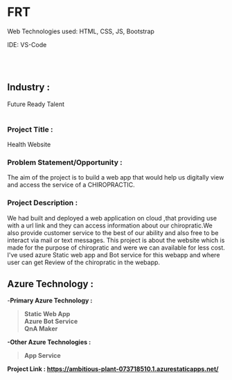 # FRT

Web Technologies used: HTML, CSS, JS, Bootstrap

IDE: VS-Code

<br><br>

## Industry :
Future Ready Talent
<br><br>

### Project Title :
Health Website 


### Problem Statement/Opportunity :
The aim of the project is to build a web app that would help us digitally view and access the service of a CHIROPRACTIC.



### Project Description :
We had built and deployed a web application on cloud ,that providing use with a url link and they can access information about our chiropratic.We also provide customer service to the best of our ability and also free to be interact via mail or text messages.
This project is about the website which is made for the purpose of chiropratic and were we can available for less cost. I've used azure Static web app and Bot service for this webapp and where user can get Review of the chiropratic in the webapp.


## Azure Technology :

-<b>Primary Azure Technology :<b><br>
>Static Web App<br>
>Azure Bot Service<br>
>QnA Maker<br>

-Other Azure Technologies :<br>
>App Service<br>

<b>Project Link : </b>https://ambitious-plant-073718510.1.azurestaticapps.net/

